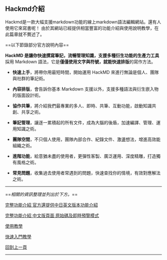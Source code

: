 ## Hackmd介紹

Hackmd是一款大幅支援markdown功能的線上markdown語法編輯網站。還有人使用它來寫書呢！
由於其網站已經提供相當豐富的功能介紹與使用說明教學，在此篇章就不贅述了。

==以下節錄部分官方說明內容==

**HackMD 是讓你快速撰寫筆記，流暢管理知識，支援多種衍生功能的生產力工具**
採用 Markdown 語法，它是**僅僅使用文字與符號，就能快速排版**的寫作方法。

* **快速上手**，將帶你用最短時間，開始運用 HackMD 來進行無論是個人、團隊與社群的筆記術。

* **內容排版**，會告訴你基本 Markdown 支援以外，支援多種語法與衍生嵌入物的版面設計術。

* **協作共筆**，將介紹我們最專業的多人、即時、共筆、互動功能，啟動知識共創、共享之術。

* **筆記管理**，讓逐一累積起的所有文件，成為大腦的後盾，加速編譯、管理、運用知識之術。

* **團隊空間**，不只個人使用，團隊內部合作、紀錄文件、激盪想法，增進高效能組織之術。

* **進階功能**，給意猶未盡的使用者，更彈性客製、廣泛運用、深度精雕，打造獨有風格之術。

* **常見問題**，收集過去使用者常遇到的問題，快速查找你的情境，有效對應解法之術。



---

==*相關的資訊整理並列出於下方。*==

[完整功能介紹 官方還提供中日英文版本功能介紹](https://hackmd.io/c/tutorials-tw/%2Fs%2Ffeatures-tw)

[完整功能介紹 中文版頁面 原始碼及即時預覽模式](https://hackmd.io/features-tw?both)

[使用教學](https://hackmd.io/c/tutorials-tw/%2Fs%2Ftutorials-tw)

[快速入門教學](https://hackmd.io/c/tutorials-tw/%2Fs%2Fquick-start-tw)





[回到上一頁](toolintro.md)

---

